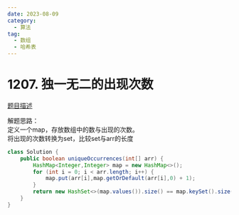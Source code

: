 ```yaml
---
date: 2023-08-09
category: 
  - 算法
tag: 
  - 数组
  - 哈希表
---
```


# 1207. 独一无二的出现次数



<Badge text="简单" type="tip" vertical="middle" />

[题目描述](https://leetcode.cn/problems/unique-number-of-occurrences/description/?envType=study-plan-v2&envId=leetcode-75)


解题思路：  
定义一个map，存放数组中的数与出现的次数。  
将出现的次数转换为set，比较set与arr的长度


```java
class Solution {
    public boolean uniqueOccurrences(int[] arr) {
        HashMap<Integer,Integer> map = new HashMap<>();
        for (int i = 0; i < arr.length; i++) {
            map.put(arr[i],map.getOrDefault(arr[i],0) + 1);
        }
        return new HashSet<>(map.values()).size() == map.keySet().size();
    }
}
```